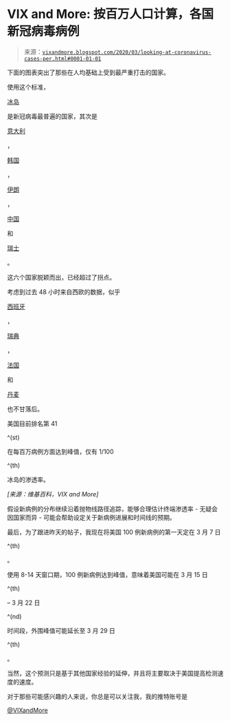 <!--yml

分类：未分类

日期：2024-05-18 16:06:43

-->

# VIX and More: 按百万人口计算，各国新冠病毒病例

> 来源：[`vixandmore.blogspot.com/2020/03/looking-at-coronavirus-cases-per.html#0001-01-01`](http://vixandmore.blogspot.com/2020/03/looking-at-coronavirus-cases-per.html#0001-01-01)

下面的图表突出了那些在人均基础上受到最严重打击的国家。

使用这个标准，

[冰岛](http://vixandmore.blogspot.com/search/label/Iceland)

是新冠病毒最普遍的国家，其次是

[意大利](http://vixandmore.blogspot.com/search/label/Italy)

，

[韩国](http://vixandmore.blogspot.com/search/label/South%20Korea)

，

[伊朗](http://vixandmore.blogspot.com/search/label/Iran)

，

[中国](http://vixandmore.blogspot.com/search/label/China)

和

[瑞士](http://vixandmore.blogspot.com/search/label/Switzerland)

。

这六个国家脱颖而出，已经超过了拐点。

考虑到过去 48 小时来自西欧的数据，似乎

[西班牙](http://vixandmore.blogspot.com/search/label/Spain)

，

[瑞典](http://vixandmore.blogspot.com/search/label/Sweden)

，

[法国](http://vixandmore.blogspot.com/search/label/France)

和

[丹麦](http://vixandmore.blogspot.com/search/label/Denmark)

也不甘落后。

美国目前排名第 41

^(st)

在每百万病例方面达到峰值，仅有 1/100

^(th)

冰岛的渗透率。

*[来源：维基百科，VIX and More]*

假设新病例的分布继续沿着抛物线路径追踪，能够合理估计终端渗透率 - 无疑会因国家而异 - 可能会帮助设定关于新病例进展和时间线的预期。

最后，为了跟进昨天的帖子，我现在将美国 100 例新病例的第一天定在 3 月 7 日

^(th)

。

使用 8-14 天窗口期，100 例新病例达到峰值，意味着美国可能在 3 月 15 日

^(th)

– 3 月 22 日

^(nd)

时间段，外围峰值可能延长至 3 月 29 日

^(th)

。

当然，这个预测只是基于其他国家经验的延伸，并且将主要取决于美国提高检测速度的速度。

对于那些可能感兴趣的人来说，你总是可以关注我，我的推特账号是

[@VIXandMore](https://twitter.com/VIXandMore)
